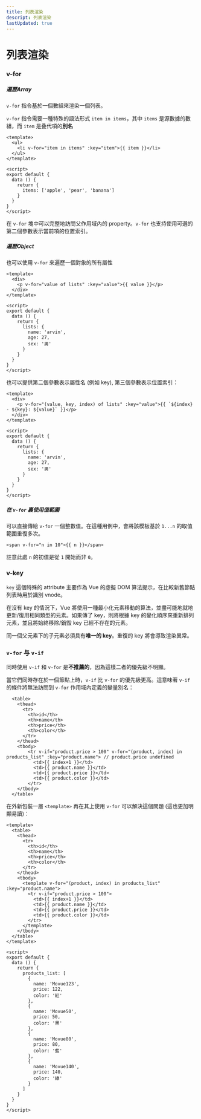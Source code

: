 ```yaml
---
title: 列表渲染
descript: 列表渲染
lastUpdated: true
---
```




# 列表渲染

### v-for

##### 遍歷Array

`v-for` 指令基於一個數組來渲染一個列表。

`v-for` 指令需要一種特殊的語法形式 `item in items`，其中 `items` 是源數據的數組，而 `item` 是叠代項的**別名**

```vue
<template>
  <ul>
    <li v-for="item in items" :key="item">{{ item }}</li>
  </ul>
</template>

<script>
export default {
  data () {
    return {
      items: ['apple', 'pear', 'banana']
    }
  }
}
</script>
```

在 `v-for` 塊中可以完整地訪問父作用域內的 property。`v-for` 也支持使用可選的第二個參數表示當前項的位置索引。

##### 遍歷Object

也可以使用 `v-for` 來遍歷一個對象的所有屬性

```vue
<template>
  <div>
    <p v-for="value of lists" :key="value">{{ value }}</p>
  </div>
</template>

<script>
export default {
  data () {
    return {
      lists: {
        name: 'arvin',
        age: 27,
        sex: '男'
      }
    }
  }
}
</script>
```

也可以提供第二個參數表示屬性名 (例如 key), 第三個參數表示位置索引：

```vue
<template>
  <div>
    <p v-for="(value, key, index) of lists" :key="value">{{ `${index} - ${key}: ${value}` }}</p>
  </div>
</template>

<script>
export default {
  data () {
    return {
      lists: {
        name: 'arvin',
        age: 27,
        sex: '男'
      }
    }
  }
}
</script>
```

##### 在 `v-for` 裏使用值範圍

可以直接傳給 `v-for` 一個整數值。在這種用例中，會將該模板基於 `1...n` 的取值範圍重復多次。

```
<span v-for="n in 10">{{ n }}</span>
```

註意此處 `n` 的初值是從 `1` 開始而非 `0`。

### v-key

`key` 這個特殊的 attribute 主要作為 Vue 的虛擬 DOM 算法提示，在比較新舊節點列表時用於識別 vnode。

在沒有 key 的情況下，Vue 將使用一種最小化元素移動的算法，並盡可能地就地更新/復用相同類型的元素。如果傳了 key，則將根據 key 的變化順序來重新排列元素，並且將始終移除/銷毀 key 已經不存在的元素。

同一個父元素下的子元素必須具有**唯一的 key**。重復的 key 將會導致渲染異常。

### `v-for` 与 `v-if`

同時使用 `v-if` 和 `v-for` 是**不推薦的**，因為這樣二者的優先級不明顯。

當它們同時存在於一個節點上時，`v-if` 比 `v-for` 的優先級更高。這意味著 `v-if` 的條件將無法訪問到 `v-for` 作用域內定義的變量別名：

```vue
  <table>
    <thead>
      <tr>
        <th>id</th>
        <th>name</th>
        <th>price</th>
        <th>color</th>
      </tr>
    </thead>
    <tbody>
        <tr v-if="product.price > 100" v-for="(product, index) in products_list" :key="product.name"> // product.price undefined
          <td>{{ index+1 }}</td>
          <td>{{ product.name }}</td>
          <td>{{ product.price }}</td>
          <td>{{ product.color }}</td>
        </tr>
    </tbody>
  </table>
```

在外新包裝一層 `<template>` 再在其上使用 `v-for` 可以解決這個問題 (這也更加明顯易讀)：

```vue
<template>
  <table>
    <thead>
      <tr>
        <th>id</th>
        <th>name</th>
        <th>price</th>
        <th>color</th>
      </tr>
    </thead>
    <tbody>
      <template v-for="(product, index) in products_list" :key="product.name">
        <tr v-if="product.price > 100">
          <td>{{ index+1 }}</td>
          <td>{{ product.name }}</td>
          <td>{{ product.price }}</td>
          <td>{{ product.color }}</td>
        </tr>
      </template>
    </tbody>
  </table>
</template>

<script>
export default {
  data () {
    return {
      products_list: [
        {
          name: 'Movue123',
          price: 122,
          color: '紅'
        },
        {
          name: 'Movue50',
          price: 50,
          color: '黑'
        },
        {
          name: 'Movue80',
          price: 80,
          color: '藍'
        },
        {
          name: 'Movue140',
          price: 140,
          color: '綠'
        }
      ]
    }
  }
}
</script>

```

